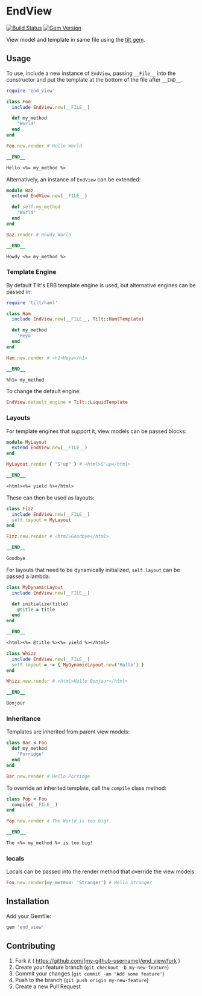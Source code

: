 # EndView

[![Build Status](https://travis-ci.org/mushishi78/end_view.svg?branch=master)](https://travis-ci.org/mushishi78/end_view)
[![Gem Version](https://badge.fury.io/rb/end_view.svg)](http://badge.fury.io/rb/end_view)

View model and template in same file using the [tilt gem](https://github.com/rtomayko/tilt).

## Usage

To use, include a new instance of `EndView`, passing `__File__` into the constructor and put the template at the bottom of the file after `__END__`.

``` ruby
require 'end_view'

class Foo
  include EndView.new(__FILE__)

  def my_method
    'World'
  end
end

Foo.new.render # Hello World

__END__

Hello <%= my_method %>
```

Alternatively, an instance of `EndView` can be extended:

``` ruby
module Baz
  extend EndView.new(__FILE__)

  def self.my_method
    'World'
  end
end

Baz.render # Howdy World

__END__

Howdy <%= my_method %>
```

### Template Engine

By default Tilt's ERB template engine is used, but alternative engines can be passed in:

``` ruby
require 'tilt/haml'

class Ham
  include EndView.new(__FILE__, Tilt::HamlTemplate)

  def my_method
    'Heya'
  end
end

Ham.new.render # <h1>Heya</h1>

__END__

%h1= my_method
```

To change the default engine:

``` ruby
EndView.default_engine = Tilt::LiquidTemplate
```

### Layouts

For template engines that support it, view models can be passed blocks:

``` ruby
module MyLayout
  extend EndView.new(__FILE__)
end

MyLayout.render { "S'up" } # <html>S'up</html>

__END__

<html><%= yield %></html>
```

These can then be used as layouts:

``` ruby
class Fizz
  include EndView.new(__FILE__)
  self.layout = MyLayout
end

Fizz.new.render # <html>Goodbye</html>

__END__

Goodbye
```

For layouts that need to be dynamically initialized, `self.layout` can be passed a lambda:

``` ruby
class MyDynamicLayout
  include EndView.new(__FILE__)

  def initialize(title)
    @title = title
  end
end

__END__

<html><%= @title %><%= yield %></html>
```

``` ruby
class Whizz
  include EndView.new(__FILE__)
  self.layout = -> { MyDynamicLayout.new('Hallo') }
end

Whizz.new.render # <html>Hallo Bonjour</html>

__END__

Bonjour
```

### Inheritance

Templates are inherited from parent view models:

``` ruby
class Bar < Foo
  def my_method
    'Porridge'
  end
end

Bar.new.render # Hello Porridge
```

To override an inherited template, call the `compile` class method:

``` ruby
class Pop < Foo
  compile(__FILE__)
end

Pop.new.render # The World is too big!

__END__

The <%= my_method %> is too big!
```

### locals

Locals can be passed into the render method that override the view models:

``` ruby
Foo.new.render(my_method: 'Stranger') # Hello Stranger
```

## Installation

Add your Gemfile:

```ruby
gem 'end_view'
```

## Contributing

1. Fork it ( https://github.com/[my-github-username]/end_view/fork )
2. Create your feature branch (`git checkout -b my-new-feature`)
3. Commit your changes (`git commit -am 'Add some feature'`)
4. Push to the branch (`git push origin my-new-feature`)
5. Create a new Pull Request

